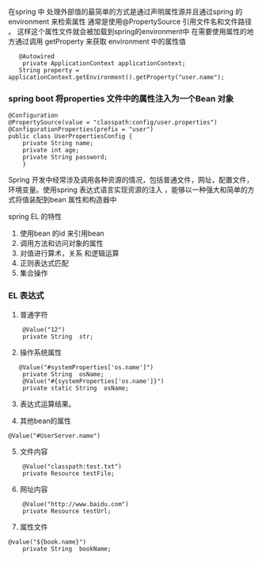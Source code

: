 在spring 中 处理外部值的最简单的方式是通过声明属性源并且通过spring 的 environment 来检索属性  通常是使用@PropertySource 引用文件名和文件路径 。 这样这个属性文件就会被加载到spring的environment中 在需要使用属性的地方通过调用 getProperty 来获取 environment 中的属性值


```
   @Autowired
    private ApplicationContext applicationContext;
   String property = applicationContext.getEnvironment().getProperty("user.name");

```
### spring boot 将properties 文件中的属性注入为一个Bean 对象

```
@Configuration
@PropertySource(value = "classpath:config/user.properties")
@ConfigurationProperties(prefix = "user")
public class UserPropertiesConfig {
    private String name;
    private int age;
    private String password;
    }
```


Spring 开发中经常涉及调用各种资源的情况，包括普通文件，网址，配置文件，环境变量。使用spring 表达式语言实现资源的注入 ，能够以一种强大和简单的方式将值装配到bean 属性和构造器中

spring EL 的特性
1. 使用bean 的id 来引用bean
1. 调用方法和访问对象的属性
1. 对值进行算术，关系 和逻辑运算
1. 正则表达式匹配
1. 集合操作

### EL 表达式

1. 普通字符

```
    @Value("12")
    private String  str;
```


2. 操作系统属性

```
   @Value("#systemProperties['os.name']")
    private String  osName;
    @Value("#{systemProperties['os.name']}")
    private static String  osName;
```


3. 表达式运算结果。

4. 其他bean的属性

```
@Value("#UserServer.name")
```


5. 文件内容

```
    @Value("classpath:test.txt")
    private Resource testFile;
```

6. 网址内容

```
    @Value("http://www.baidu.com")
    private Resource testUrl;

```

7. 属性文件

```
@value("${book.name}")
    private String  bookName;
```
